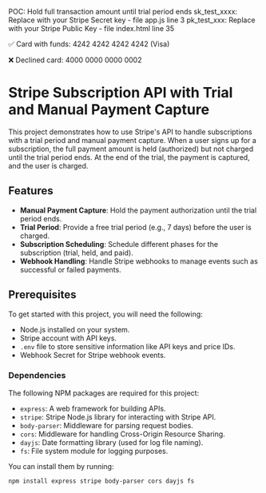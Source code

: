 POC: Hold full transaction amount until trial period ends
sk_test_xxxx:  Replace with your Stripe Secret key - file app.js line 3
pk_test_xxx:  Replace with your Stripe Public Key - file index.html line 35

✅ Card with funds: 4242 4242 4242 4242 (Visa)

❌ Declined card: 4000 0000 0000 0002
# Stripe Subscription API with Trial and Manual Payment Capture

This project demonstrates how to use Stripe's API to handle subscriptions with a trial period and manual payment capture. When a user signs up for a subscription, the full payment amount is held (authorized) but not charged until the trial period ends. At the end of the trial, the payment is captured, and the user is charged.

## Features
- **Manual Payment Capture**: Hold the payment authorization until the trial period ends.
- **Trial Period**: Provide a free trial period (e.g., 7 days) before the user is charged.
- **Subscription Scheduling**: Schedule different phases for the subscription (trial, held, and paid).
- **Webhook Handling**: Handle Stripe webhooks to manage events such as successful or failed payments.

## Prerequisites

To get started with this project, you will need the following:

- Node.js installed on your system.
- Stripe account with API keys.
- `.env` file to store sensitive information like API keys and price IDs.
- Webhook Secret for Stripe webhook events.

### Dependencies
The following NPM packages are required for this project:

- `express`: A web framework for building APIs.
- `stripe`: Stripe Node.js library for interacting with Stripe API.
- `body-parser`: Middleware for parsing request bodies.
- `cors`: Middleware for handling Cross-Origin Resource Sharing.
- `dayjs`: Date formatting library (used for log file naming).
- `fs`: File system module for logging purposes.

You can install them by running:

```bash
npm install express stripe body-parser cors dayjs fs
